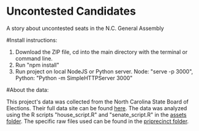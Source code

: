 # Uncontested Candidates

A story about uncontested seats in the N.C. General Assembly

#Install instructions: 

1. Download the ZIP file, cd into the main directory with the terminal or command line.
2. Run "npm install"
3. Run project on local NodeJS or Python server. Node: "serve -p 3000", Python: "Python -m SimpleHTTPServer 3000"

#About the data: 

This project's data was collected from the North Carolina State Board of Elections. Their full data site can be found <a href="http://dl.ncsbe.gov/">here</a>. The data was analyzed using the R scripts "house_script.R" and "senate_script.R" in the <a href="https://github.com/lindsaycarbonell/uncontested-candidates/tree/master/assets">assets folder</a>. The specific raw files used can be found in the <a href="https://github.com/lindsaycarbonell/uncontested-candidates/tree/master/assets/priprecinct">priprecinct folder</a>.
